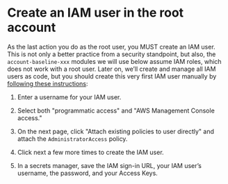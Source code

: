 # Create an IAM user in the root account

As the last action you do as the root user, you MUST create an IAM user. This is not only a better practice from a
security standpoint, but also, the `account-baseline-xxx` modules we will use below assume IAM roles, which does not
work with a root user. Later on, we’ll create and manage all IAM users as code, but you should create this very first
IAM user manually by
[following these instructions](https://docs.aws.amazon.com/IAM/latest/UserGuide/id_users_create.html#id_users_create_console):

1.  Enter a username for your IAM user.

2.  Select both "programmatic access" and "AWS Management Console access."

3.  On the next page, click "Attach existing policies to user directly" and attach the `AdministratorAccess` policy.

4.  Click next a few more times to create the IAM user.

5.  In a secrets manager, save the IAM sign-in URL, your IAM user’s username, the password, and your Access Keys.



<!-- ##DOCS-SOURCER-START
{"sourcePlugin":"Service Catalog Reference","hash":"408be18e59e98c88d19fbe1b8db03150"}
##DOCS-SOURCER-END -->
